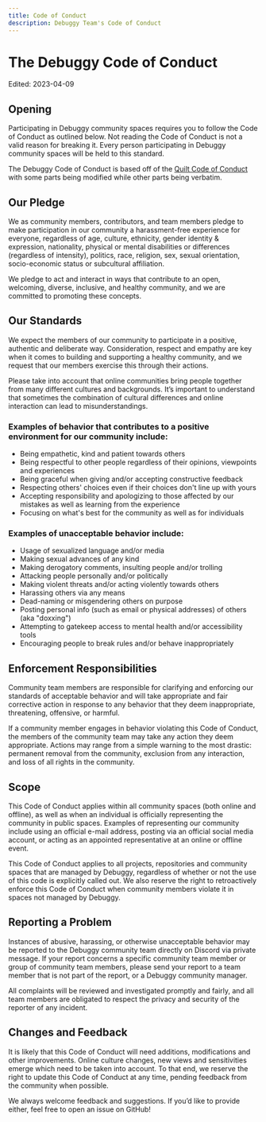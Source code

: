 ```yaml
---
title: Code of Conduct
description: Debuggy Team's Code of Conduct
---
```


<!--
 - Copyright 2021-2022 Quilt Project
 - Copyright 2022-2023 Debuggy Team
 -
 - Licensed under the Apache License, Version 2.0 (the "License");
 - you may not use this file except in compliance with the License.
 - You may obtain a copy of the License at
 -
 -        http://www.apache.org/licenses/LICENSE-2.0
 -
 - Unless required by applicable law or agreed to in writing, software
 - distributed under the License is distributed on an "AS IS" BASIS,
 - WITHOUT WARRANTIES OR CONDITIONS OF ANY KIND, either express or implied.
 - See the License for the specific language governing permissions and
 - limitations under the License.
-->

# The Debuggy Code of Conduct

<!-- Class is required to distinguish the element for styling reasons. -->
<p class="updated">Edited: 2023-04-09</p>

## Opening

Participating in Debuggy community spaces requires you to follow the Code of Conduct as outlined below.
Not reading the Code of Conduct is not a valid reason for breaking it. Every person participating in
Debuggy community spaces will be held to this standard.

The Debuggy Code of Conduct is based off of
the [Quilt Code of Conduct](https://quiltmc.org/en/community/code-of-conduct/)
with some parts being modified while other parts being verbatim.

## Our Pledge

We as community members, contributors, and team members pledge to make participation in our community a harassment-free
experience for everyone,
regardless of age, culture, ethnicity, gender identity & expression, nationality, physical or mental disabilities or
differences (regardless of intensity),
politics, race, religion, sex, sexual orientation, socio-economic status or subcultural affiliation.

We pledge to act and interact in ways that contribute to an open, welcoming, diverse, inclusive, and healthy community,
and we are committed to promoting these concepts.

## Our Standards

We expect the members of our community to participate in a positive, authentic and deliberate way.
Consideration, respect and empathy are key when it comes to building and supporting a healthy community,
and we request that our members exercise this through their actions.

Please take into account that online communities bring people together from many different cultures and backgrounds.
It’s important to understand that sometimes the combination of cultural differences and online interaction can lead to
misunderstandings.

### Examples of behavior that contributes to a positive environment for our community include:

- Being empathetic, kind and patient towards others
- Being respectful to other people regardless of their opinions, viewpoints and experiences
- Being graceful when giving and/or accepting constructive feedback
- Respecting others' choices even if their choices don't line up with yours
- Accepting responsibility and apologizing to those affected by our mistakes as well as learning from the experience
- Focusing on what's best for the community as well as for individuals

### Examples of unacceptable behavior include:

- Usage of sexualized language and/or media
- Making sexual advances of any kind
- Making derogatory comments, insulting people and/or trolling
- Attacking people personally and/or politically
- Making violent threats and/or acting violently towards others
- Harassing others via any means
- Dead-naming or misgendering others on purpose
- Posting personal info (such as email or physical addresses) of others (aka "doxxing")
- Attempting to gatekeep access to mental health and/or accessibility tools
- Encouraging people to break rules and/or behave inappropriately

## Enforcement Responsibilities

Community team members are responsible for clarifying and enforcing our standards of acceptable behavior and will take
appropriate and
fair corrective action in response to any behavior that they deem inappropriate, threatening, offensive, or harmful.

If a community member engages in behavior violating this Code of Conduct, the members of the community team may take any
action they deem appropriate.
Actions may range from a simple warning to the most drastic: permanent removal from the community, exclusion from any
interaction,
and loss of all rights in the community.

## Scope

This Code of Conduct applies within all community spaces (both online and offline), as well as when an individual is
officially representing the community in
public spaces. Examples of representing our community include using an official e-mail address, posting via an official
social media account,
or acting as an appointed representative at an online or offline event.

This Code of Conduct applies to all projects, repositories and community spaces that are managed by Debuggy,
regardless of whether or not the use of this code is explicitly called out.
We also reserve the right to retroactively enforce this Code of Conduct when community members violate it in spaces not
managed by Debuggy.

## Reporting a Problem

Instances of abusive, harassing, or otherwise unacceptable behavior may be reported to the Debuggy community team
directly on Discord
via private message. If your report concerns a specific community team member or group of community team members,
please send your report to a team member that is not part of the report, or a Debuggy community manager.

All complaints will be reviewed and investigated promptly and fairly, and all team members are obligated to respect the
privacy and
security of the reporter of any incident.

## Changes and Feedback

It is likely that this Code of Conduct will need additions, modifications and other improvements.
Online culture changes, new views and sensitivities emerge which need to be taken into account.
To that end, we reserve the right to update this Code of Conduct at any time, pending feedback from the community when
possible.

We always welcome feedback and suggestions. If you’d like to provide either, feel free to open an issue on GitHub!
